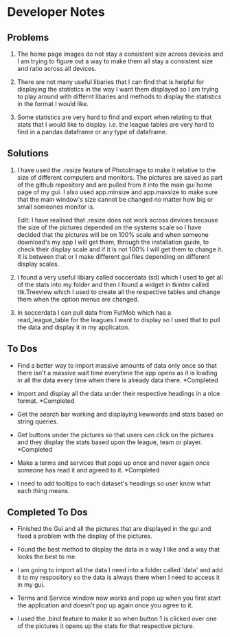 # Developer Notes
## Problems

1. The home page images do not stay a consistent size across devices and I am trying to figure out a way to make them all stay a consistent size and ratio across all devices.

2. There are not many useful libaries that I can find that is helpful for displaying the statistics in the way I want them displayed so I am trying to play around with differnt libaries and methods to display the statistics in the format I would like.

3. Some statistics are very hard to find and export when relating to that stats that I would like to display. i.e. the league tables are very hard to find in a pandas dataframe or any type of dataframe.

## Solutions

1. I have used the .resize feature of PhotoImage to make it relative to the size of different computers and monitors. The pictures are saved as part of the github repository and are pulled from it into the main gui home page of my gui. I also used app.minsize and app.maxsize to make sure that the main window's size cannot be changed no matter how big or small someones monitor is.

    Edit: I have realised that .resize does not work across devices because the size of the pictures depended on the systems scale so I have decided that the pictures will be on 100% scale and when someone download's my app I will get them, through the installation guide, to check their display scale and if it is not 100% I will get them to change it. It is between that or I make different gui files depending on different display scales.

2. I found a very useful libiary called soccerdata (sd) which I used to get all of the stats into my folder and then I found a widget in tkinter called ttk.Treeview which I used to create all the respective tables and change them when the option menus are changed.

3. In soccerdata I can pull data from FutMob which has a read_league_table for the leagues I want to display so I used that to pull the data and display it in my applicaton.

## To Dos
* Find a better way to import massive amounts of data only once so that there isn't a massive wait time everytime the app opens as it is loading in all the data every time when there is already data there. *Completed

* Import and display all the data under their respective headings in a nice format. *Completed

* Get the search bar working and displaying kewwords and stats based on string queries.

* Get buttons under the pictures so that users can click on the pictures and they display the stats based upon the league, team or player. *Completed

* Make a terms and services that pops up once and never again once someone has read it and agreed to it. *Completed

* I need to add tooltips to each dataset's headings so user know what each thing means.

## Completed To Dos
* Finished the Gui and all the pictures that are displayed in the gui and fixed a problem with the display of the pictures.

* Found the best method to display the data in a way I like and a way that looks the best to me.

* I am going to import all the data I need into a folder called 'data' and add it to my respository so the data is always there when I need to access it in my gui.

* Terms and Service window now works and pops up when you first start the application and doesn't pop up again once you agree to it.

* I used the .bind feature to make it so when button 1 is clicked over one of the pictures it opens up the stats for that respective picture.

